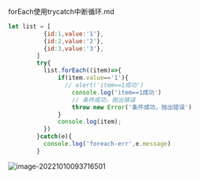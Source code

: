 forEach使用trycatch中断循环.md

```js
let list = [
          {id:1,value:'1'},
          {id:2,value:'2'},
          {id:3,value:'3'},
        ]
        try{
          list.forEach((item)=>{
              if(item.value=='1'){
                // alert('item==1成功')
                  console.log('item==1成功')
                  // 条件成功，抛出错误
                  throw new Error('条件成功，抛出错误')
              }
              console.log(item);
          })
        }catch(e){
          console.log('foreach-err',e.message)
        }
```

![image-20221010093716501](E:\ljy\资料\img\image-20221010093716501.png)